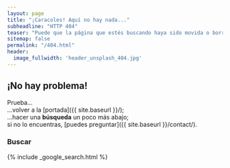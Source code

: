 ```yaml
---
layout: page
title: "¡Caracoles! Aquí no hay nada..."
subheadline: "HTTP 404"
teaser: "Puede que la página que estés buscando haya sido movida o borrada; ¿o quizá hayas escrito mal la dirección?"
sitemap: false
permalink: "/404.html"
header:
  image_fullwidth: 'header_unsplash_404.jpg'
---
```

## ¡No hay problema!

Prueba...  
...volver a la [portada]({{ site.baseurl }}/);  
...hacer una **búsqueda** un poco más abajo;  
si no lo encuentras, [puedes preguntar]({{ site.baseurl }}/contact/).

### Buscar

{% include _google_search.html %}

